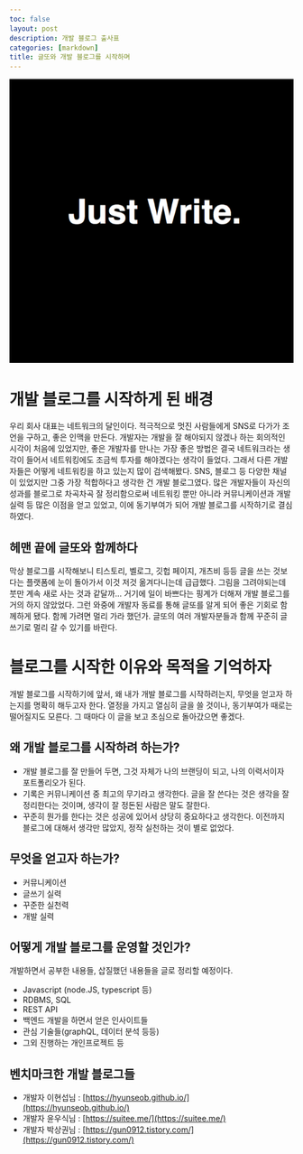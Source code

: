 ```yaml
---
toc: false
layout: post
description: 개발 블로그 출사표
categories: [markdown]
title: 글또와 개발 블로그를 시작하며
---
```


![justwrite](media/justwrite.png)

# 개발 블로그를 시작하게 된 배경
우리 회사 대표는 네트워크의 달인이다. 적극적으로 멋진 사람들에게 SNS로 다가가 조언을 구하고, 좋은 인맥을 만든다. 개발자는 개발을 잘 해야되지 않겠나 하는 회의적인 시각이 처음에 있었지만, 좋은 개발자를 만나는 가장 좋은 방법은 결국 네트워크라는 생각이 들어서 네트워킹에도 조금씩 투자를 해야겠다는 생각이 들었다. 그래서 다른 개발자들은 어떻게 네트워킹을 하고 있는지 많이 검색해봤다. SNS, 블로그 등 다양한 채널이 있었지만 그중 가장 적합하다고 생각한 건 개발 블로그였다. 많은 개발자들이 자신의 성과를 블로그로 차곡차곡 잘 정리함으로써 네트워킹 뿐만 아니라 커뮤니케이션과 개발 실력 등 많은 이점을 얻고 있었고, 이에 동기부여가 되어 개발 블로그를 시작하기로 결심하였다.

## 헤맨 끝에 글또와 함께하다
막상 블로그를 시작해보니 티스토리, 벨로그, 깃헙 페이지, 개츠비 등등 글을 쓰는 것보다는 플랫폼에 눈이 돌아가서 이것 저것 옮겨다니는데 급급했다. 그림을 그려야되는데 붓만 계속 새로 사는 것과 같달까... 거기에 일이 바쁘다는 핑계가 더해져 개발 블로그를 거의 하지 않았었다. 그런 와중에 개발자 동료를 통해 글또를 알게 되어 좋은 기회로 함께하게 됐다. 함께 가려면 멀리 가라 했던가. 글또의 여러 개발자분들과 함께 꾸준히 글쓰기로 멀리 갈 수 있기를 바란다.

# 블로그를 시작한 이유와 목적을 기억하자
개발 블로그를 시작하기에 앞서, 왜 내가 개발 블로그를 시작하려는지, 무엇을 얻고자 하는지를 명확히 해두고자 한다. 
열정을 가지고 열심히 글을 쓸 것이나, 동기부여가 때로는 떨어질지도 모른다. 그 때마다 이 글을 보고 초심으로 돌아갔으면 좋겠다.

## 왜 개발 블로그를 시작하려 하는가?

- 개발 블로그를 잘 만들어 두면, 그것 자체가 나의 브랜딩이 되고, 나의 이력서이자 포트폴리오가 된다.
- 기록은 커뮤니케이션 중 최고의 무기라고 생각한다. 글을 잘 쓴다는 것은 생각을 잘 정리한다는 것이며, 생각이 잘 정돈된 사람은 말도 잘한다.
- 꾸준히 뭔가를 한다는 것은 성공에 있어서 상당히 중요하다고 생각한다. 이전까지 블로그에 대해서 생각만 많았지, 정작 실천하는 것이 별로 없었다.

## 무엇을 얻고자 하는가?

- 커뮤니케이션
- 글쓰기 실력
- 꾸준한 실천력
- 개발 실력

## 어떻게 개발 블로그를 운영할 것인가?

개발하면서 공부한 내용들, 삽질했던 내용들을 글로 정리할 예정이다.

- Javascript (node.JS, typescript 등)
- RDBMS, SQL
- REST API
- 백엔드 개발을 하면서 얻은 인사이트들
- 관심 기술들(graphQL, 데이터 분석 등등)
- 그외 진행하는 개인프로젝트 등

## 벤치마크한 개발 블로그들

- 개발자 이현섭님 : [https://hyunseob.github.io/](https://hyunseob.github.io/)
- 개발자 윤우식님 : [https://suitee.me/](https://suitee.me/)
- 개발자 박상권님 : [https://gun0912.tistory.com/](https://gun0912.tistory.com/)
